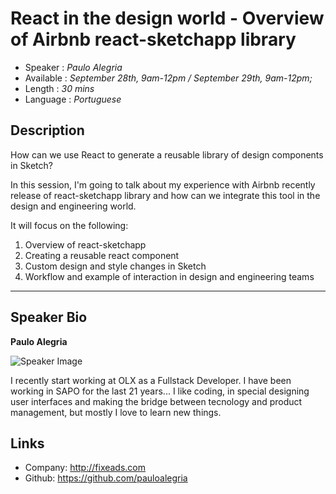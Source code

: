 React in the design world - Overview of Airbnb react-sketchapp library
========================

* Speaker   : *Paulo Alegria*
* Available : *September 28th, 9am-12pm / September 29th, 9am-12pm;*
* Length    : *30 mins*
* Language  : *Portuguese*

Description
-----------

How can we use React to generate a reusable library of design components in Sketch?

In this session, I'm going to talk about my experience with Airbnb recently release of react-sketchapp library and how can we integrate this tool in the design and engineering world.

It will focus on the following:

1. Overview of react-sketchapp
2. Creating a reusable react component
3. Custom design and style changes in Sketch
4. Workflow and example of interaction in design and engineering teams

---------------


Speaker Bio
-----------

**Paulo Alegria**

![Speaker Image](https://avatars0.githubusercontent.com/u/31627103?v=4&s=200)

I recently start working at OLX as a Fullstack Developer. I have been working in SAPO for the last 21 years...
I like coding, in special designing user interfaces and making the bridge between tecnology and product management, but mostly I love to learn new things.


Links
-----

* Company: http://fixeads.com
* Github: https://github.com/pauloalegria
